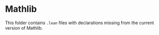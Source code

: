 # Mathlib

This folder contains `.lean` files with declarations missing from the current version of Mathlib.
